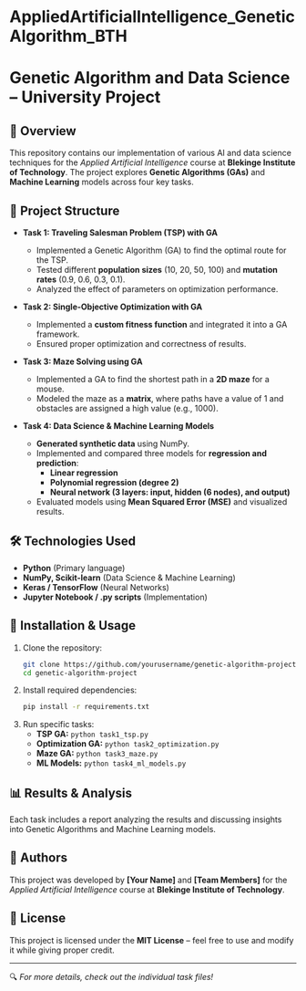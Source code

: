 # AppliedArtificialIntelligence_GeneticAlgorithm_BTH

# Genetic Algorithm and Data Science – University Project

## 📌 Overview
This repository contains our implementation of various AI and data science techniques for the *Applied Artificial Intelligence* course at **Blekinge Institute of Technology**. The project explores **Genetic Algorithms (GAs)** and **Machine Learning** models across four key tasks.

## 📂 Project Structure
- **Task 1: Traveling Salesman Problem (TSP) with GA**  
  - Implemented a Genetic Algorithm (GA) to find the optimal route for the TSP.  
  - Tested different **population sizes** (10, 20, 50, 100) and **mutation rates** (0.9, 0.6, 0.3, 0.1).  
  - Analyzed the effect of parameters on optimization performance.

- **Task 2: Single-Objective Optimization with GA**  
  - Implemented a **custom fitness function** and integrated it into a GA framework.
  - Ensured proper optimization and correctness of results.

- **Task 3: Maze Solving using GA**  
  - Implemented a GA to find the shortest path in a **2D maze** for a mouse.  
  - Modeled the maze as a **matrix**, where paths have a value of 1 and obstacles are assigned a high value (e.g., 1000).

- **Task 4: Data Science & Machine Learning Models**  
  - **Generated synthetic data** using NumPy.
  - Implemented and compared three models for **regression and prediction**:
    - **Linear regression**
    - **Polynomial regression (degree 2)**
    - **Neural network (3 layers: input, hidden (6 nodes), and output)**
  - Evaluated models using **Mean Squared Error (MSE)** and visualized results.

## 🛠 Technologies Used
- **Python** (Primary language)
- **NumPy, Scikit-learn** (Data Science & Machine Learning)
- **Keras / TensorFlow** (Neural Networks)
- **Jupyter Notebook / .py scripts** (Implementation)

## 🚀 Installation & Usage
1. Clone the repository:
   ```sh
   git clone https://github.com/yourusername/genetic-algorithm-project.git
   cd genetic-algorithm-project
   ```
2. Install required dependencies:
   ```sh
   pip install -r requirements.txt
   ```
3. Run specific tasks:
   - **TSP GA:** `python task1_tsp.py`
   - **Optimization GA:** `python task2_optimization.py`
   - **Maze GA:** `python task3_maze.py`
   - **ML Models:** `python task4_ml_models.py`

## 📊 Results & Analysis
Each task includes a report analyzing the results and discussing insights into Genetic Algorithms and Machine Learning models.

## 👥 Authors
This project was developed by **[Your Name]** and **[Team Members]** for the *Applied Artificial Intelligence* course at **Blekinge Institute of Technology**.

## 📄 License
This project is licensed under the **MIT License** – feel free to use and modify it while giving proper credit.

---
🔍 *For more details, check out the individual task files!*

